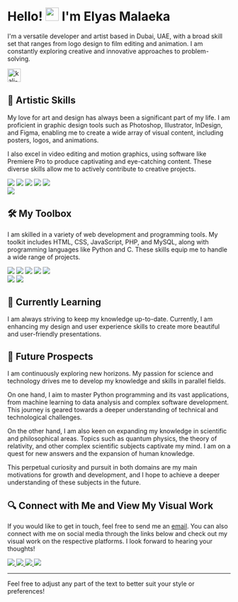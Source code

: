
# Hello! <img src="https://raw.githubusercontent.com/MartinHeinz/MartinHeinz/master/wave.gif" width="30px"> I'm Elyas Malaeka

I'm a versatile developer and artist based in Dubai, UAE, with a broad skill set that ranges from logo design to film editing and animation. I am constantly exploring creative and innovative approaches to problem-solving.

<img width="30" height="30" src="https://img.icons8.com/color/100/000000/kali-linux.png" alt="kali-linux"/>

## 🎨 Artistic Skills
My love for art and design has always been a significant part of my life. I am proficient in graphic design tools such as Photoshop, Illustrator, InDesign, and Figma, enabling me to create a wide array of visual content, including posters, logos, and animations. 

I also excel in video editing and motion graphics, using software like Premiere Pro to produce captivating and eye-catching content. These diverse skills allow me to actively contribute to creative projects.

<p align="left">  
<img src="https://readme-components.vercel.app/api?component=logo&fill=black&logo=figma&svgfill=df5c43">  
<img src="https://readme-components.vercel.app/api?component=logo&fill=black&logo=blender&svgfill=df5c43">  
<img src="https://readme-components.vercel.app/api?component=logo&fill=black&logo=Photoshop&svgfill=df5c43">  
<img src="https://readme-components.vercel.app/api?component=logo&fill=black&logo=Illustrator&svgfill=f6df1c">
<img src="https://readme-components.vercel.app/api?component=logo&fill=black&logo=InDesign&svgfill=659b60">
<br>
<img src="https://readme-components.vercel.app/api?component=logo&fill=black&logo=PremierePro&svgfill=f06629">
</p>

## 🛠 My Toolbox
I am skilled in a variety of web development and programming tools. My toolkit includes HTML, CSS, JavaScript, PHP, and MySQL, along with programming languages like Python and C. These skills equip me to handle a wide range of projects.

<p align="left">  
<img src="https://readme-components.vercel.app/api?component=logo&fill=black&logo=C&svgfill=df5c43">  
<img src="https://readme-components.vercel.app/api?component=logo&fill=black&logo=PHP&svgfill=df5c43">  
<img src="https://readme-components.vercel.app/api?component=logo&fill=black&logo=python&svgfill=df5c43">  
<img src="https://readme-components.vercel.app/api?component=logo&fill=black&logo=javascript&svgfill=f6df1c">
<img src="https://readme-components.vercel.app/api?component=logo&fill=black&logo=MYSQL&svgfill=659b60">
<br>
<img src="https://readme-components.vercel.app/api?component=logo&fill=black&logo=html5&svgfill=f06629">
<img src="https://readme-components.vercel.app/api?component=logo&fill=black&logo=CSS3&svgfill=028dd1">
</p>

## 📖 Currently Learning
I am always striving to keep my knowledge up-to-date. Currently, I am enhancing my design and user experience skills to create more beautiful and user-friendly presentations.

## 👾 Future Prospects
I am continuously exploring new horizons. My passion for science and technology drives me to develop my knowledge and skills in parallel fields.

On one hand, I aim to master Python programming and its vast applications, from machine learning to data analysis and complex software development. This journey is geared towards a deeper understanding of technical and technological challenges.

On the other hand, I am also keen on expanding my knowledge in scientific and philosophical areas. Topics such as quantum physics, the theory of relativity, and other complex scientific subjects captivate my mind. I am on a quest for new answers and the expansion of human knowledge.

This perpetual curiosity and pursuit in both domains are my main motivations for growth and development, and I hope to achieve a deeper understanding of these subjects in the future.

## 🔍 Connect with Me and View My Visual Work

If you would like to get in touch, feel free to send me an [email](mailto:Elyasmalaeka@gmail.com). You can also connect with me on social media through the links below and check out my visual work on the respective platforms. I look forward to hearing your thoughts!

<p align="left">  
<a href="https://t.me/elyasmalaeka">
<img src="https://readme-components.vercel.app/api?component=logo&fill=black&logo=Telegram&svgfill=df5c43">  
</a>
<a href="https://www.figma.com/@armanegar">
<img src="https://readme-components.vercel.app/api?component=logo&fill=black&logo=Figma&svgfill=f6df1c">
</a>
<a href="https://dribbble.com/armanegar">
<img src="https://readme-components.vercel.app/api?component=logo&fill=black&logo=Dribbble&svgfill=f6df1c">
</a>
<a href="https://www.behance.net/armanegar">
<img src="https://readme-components.vercel.app/api?component=logo&fill=black&logo=Behance&svgfill=f6df1c">
</a>
</p>

---

Feel free to adjust any part of the text to better suit your style or preferences!
